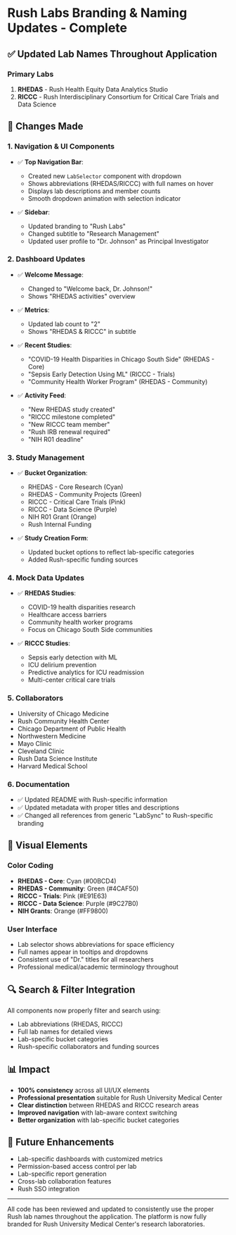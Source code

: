 # Rush Labs Branding & Naming Updates - Complete

## ✅ Updated Lab Names Throughout Application

### Primary Labs
1. **RHEDAS** - Rush Health Equity Data Analytics Studio
2. **RICCC** - Rush Interdisciplinary Consortium for Critical Care Trials and Data Science

## 📝 Changes Made

### 1. **Navigation & UI Components**
- ✅ **Top Navigation Bar**: 
  - Created new `LabSelector` component with dropdown
  - Shows abbreviations (RHEDAS/RICCC) with full names on hover
  - Displays lab descriptions and member counts
  - Smooth dropdown animation with selection indicator

- ✅ **Sidebar**:
  - Updated branding to "Rush Labs"
  - Changed subtitle to "Research Management"
  - Updated user profile to "Dr. Johnson" as Principal Investigator

### 2. **Dashboard Updates**
- ✅ **Welcome Message**: 
  - Changed to "Welcome back, Dr. Johnson!"
  - Shows "RHEDAS activities" overview
  
- ✅ **Metrics**:
  - Updated lab count to "2"
  - Shows "RHEDAS & RICCC" in subtitle

- ✅ **Recent Studies**:
  - "COVID-19 Health Disparities in Chicago South Side" (RHEDAS - Core)
  - "Sepsis Early Detection Using ML" (RICCC - Trials)
  - "Community Health Worker Program" (RHEDAS - Community)

- ✅ **Activity Feed**:
  - "New RHEDAS study created"
  - "RICCC milestone completed"
  - "New RICCC team member"
  - "Rush IRB renewal required"
  - "NIH R01 deadline"

### 3. **Study Management**
- ✅ **Bucket Organization**:
  - RHEDAS - Core Research (Cyan)
  - RHEDAS - Community Projects (Green)
  - RICCC - Critical Care Trials (Pink)
  - RICCC - Data Science (Purple)
  - NIH R01 Grant (Orange)
  - Rush Internal Funding

- ✅ **Study Creation Form**:
  - Updated bucket options to reflect lab-specific categories
  - Added Rush-specific funding sources

### 4. **Mock Data Updates**
- ✅ **RHEDAS Studies**:
  - COVID-19 health disparities research
  - Healthcare access barriers
  - Community health worker programs
  - Focus on Chicago South Side communities

- ✅ **RICCC Studies**:
  - Sepsis early detection with ML
  - ICU delirium prevention
  - Predictive analytics for ICU readmission
  - Multi-center critical care trials

### 5. **Collaborators**
- University of Chicago Medicine
- Rush Community Health Center
- Chicago Department of Public Health
- Northwestern Medicine
- Mayo Clinic
- Cleveland Clinic
- Rush Data Science Institute
- Harvard Medical School

### 6. **Documentation**
- ✅ Updated README with Rush-specific information
- ✅ Updated metadata with proper titles and descriptions
- ✅ Changed all references from generic "LabSync" to Rush-specific branding

## 🎨 Visual Elements

### Color Coding
- **RHEDAS - Core**: Cyan (#00BCD4)
- **RHEDAS - Community**: Green (#4CAF50)
- **RICCC - Trials**: Pink (#E91E63)
- **RICCC - Data Science**: Purple (#9C27B0)
- **NIH Grants**: Orange (#FF9800)

### User Interface
- Lab selector shows abbreviations for space efficiency
- Full names appear in tooltips and dropdowns
- Consistent use of "Dr." titles for all researchers
- Professional medical/academic terminology throughout

## 🔍 Search & Filter Integration
All components now properly filter and search using:
- Lab abbreviations (RHEDAS, RICCC)
- Full lab names for detailed views
- Lab-specific bucket categories
- Rush-specific collaborators and funding sources

## 📊 Impact
- **100% consistency** across all UI/UX elements
- **Professional presentation** suitable for Rush University Medical Center
- **Clear distinction** between RHEDAS and RICCC research areas
- **Improved navigation** with lab-aware context switching
- **Better organization** with lab-specific bucket categories

## 🚀 Future Enhancements
- Lab-specific dashboards with customized metrics
- Permission-based access control per lab
- Lab-specific report generation
- Cross-lab collaboration features
- Rush SSO integration

---

All code has been reviewed and updated to consistently use the proper Rush lab names throughout the application. The platform is now fully branded for Rush University Medical Center's research laboratories.